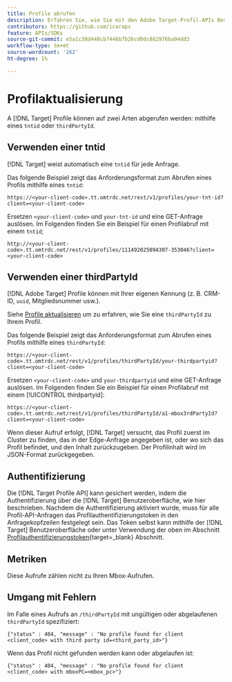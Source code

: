 ```yaml
---
title: Profile abrufen
description: Erfahren Sie, wie Sie mit den Adobe Target-Profil-APIs Besucherdaten abrufen können, um sie in [!DNL Target].
contributors: https://github.com/icaraps
feature: APIs/SDKs
source-git-commit: e5a1c38d448cb7446b7b26cd0dc882976ba94dd3
workflow-type: tm+mt
source-wordcount: '262'
ht-degree: 1%

---
```


# Profilaktualisierung

A [!DNL Target] Profile können auf zwei Arten abgerufen werden: mithilfe eines `tntid` oder `thirdPartyId`.

## Verwenden einer tntid

[!DNL Target] weist automatisch eine `tntid` für jede Anfrage.

Das folgende Beispiel zeigt das Anforderungsformat zum Abrufen eines Profils mithilfe eines `tntid`:

```
https://<your-client-code>.tt.omtrdc.net/rest/v1/profiles/your-tnt-id?client=<your-client-code>
```

Ersetzen `<your-client-code>` und `your-tnt-id` und eine GET-Anfrage auslösen. Im Folgenden finden Sie ein Beispiel für einen Profilabruf mit einem `tntid`;

```
http://<your-client-code>.tt.omtrdc.net/rest/v1/profiles/111492025094307-353046?client=<your-client-code>
```

## Verwenden einer thirdPartyId

[!DNL Adobe Target] Profile können mit Ihrer eigenen Kennung (z. B. CRM-ID, `uuid`, Mitgliedsnummer usw.).

Siehe [Profile aktualisieren](/help/dev/administer/profile-api/profile-api-overview.md) um zu erfahren, wie Sie eine `thirdPartyId` zu Ihrem Profil.

Das folgende Beispiel zeigt das Anforderungsformat zum Abrufen eines Profils mithilfe eines `thirdPartyId`:

```
https://<your-client-code>.tt.omtrdc.net/rest/v1/profiles/thirdPartyId/your-thirdpartyid?client=<your-client-code>
```

Ersetzen `<your-client-code>` und `your-thirdpartyid` und eine GET-Anfrage auslösen. Im Folgenden finden Sie ein Beispiel für einen Profilabruf mit einem [!UICONTROL thirdpartyid]:

```
https://<your-client-code>.tt.omtrdc.net/rest/v1/profiles/thirdPartyId/a1-mbox3rdPartyId?client=<your-client-code>
```

Wenn dieser Aufruf erfolgt, [!DNL Target] versucht, das Profil zuerst im Cluster zu finden, das in der Edge-Anfrage angegeben ist, oder wo sich das Profil befindet, und den Inhalt zurückzugeben. Der Profilinhalt wird im JSON-Format zurückgegeben.

## Authentifizierung

Die [!DNL Target Profile API] kann gesichert werden, indem die Authentifizierung über die [!DNL Target] Benutzeroberfläche, wie hier beschrieben. Nachdem die Authentifizierung aktiviert wurde, muss für alle Profil-API-Anfragen das Profilauthentifizierungstoken in den Anfragekopfzeilen festgelegt sein. Das Token selbst kann mithilfe der [!DNL Target] Benutzeroberfläche oder unter Verwendung der oben im Abschnitt [Profilauthentifizierungstoken](https://developers.adobetarget.com/api/#authentication-tokens){target=_blank} Abschnitt.

## Metriken

Diese Aufrufe zählen nicht zu Ihren Mbox-Aufrufen.

## Umgang mit Fehlern

Im Falle eines Aufrufs an `/thirdPartyId` mit ungültigen oder abgelaufenen `thirdPartyId` spezifiziert:

```
{"status" : 404, "message" : "No profile found for client <client_code> with third party id=<third_party_id>"}
```

Wenn das Profil nicht gefunden werden kann oder abgelaufen ist:

```
{"status" : 404, "message" : "No profile found for client <client_code> with mboxPC=<mbox_pc>"}
```
